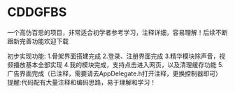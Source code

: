 # CDDGFBS
一个高仿百思的项目，非常适合初学者参考学习，注释详细，容易理解！后续不断跟新完善功能欢迎下载

初步实现功能:
           1.骨架界面搭建完成
           2.登录、注册界面完成
           3.精华模块除声音，视频播放基本全部实现
           4.我的模块完成，支持点击进入网页，以及清理缓存功能
           5.广告界面完成（已注释，需要请去AppDelegate.h打开注释，更换控制器即可）
提醒:代码配有大量注释和编码思路，易于理解和学习！
